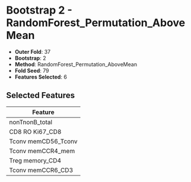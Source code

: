 # Bootstrap 2 - RandomForest_Permutation_AboveMean

- **Outer Fold**: 37
- **Bootstrap**: 2
- **Method**: RandomForest_Permutation_AboveMean
- **Fold Seed**: 79
- **Features Selected**: 6

## Selected Features

| Feature |
|---------|
| nonTnonB_total |
| CD8 RO Ki67_CD8 |
| Tconv memCD56_Tconv |
| Tconv memCCR4_mem |
| Treg memory_CD4 |
| Tconv memCCR6_CD3 |
